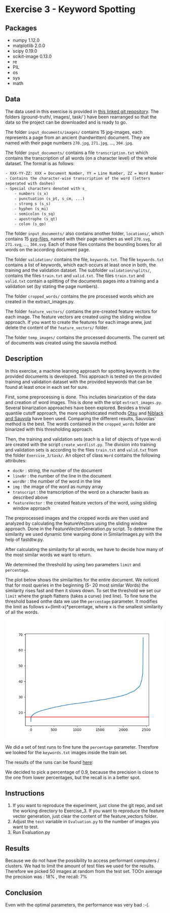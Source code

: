 # Exercise 3 - Keyword Spotting


## Packages
- numpy 1.12.0
- matplotlib 2.0.0
- scipy 0.19.0
- scikit-image 0.13.0
- re
- PIL
- os
- sys
- math

## Data
The data used in this exercise is provided in [this linked git repository](https://github.com/lunactic/PatRec17_KWS_Data). The folders (ground-truth/, images/, task/`) have been rearranged so that the data so the project can be downloaded and is ready to go.

The folder `input_documents/images/` contains 15 jpg-images, each represents a page from an ancient (handwritten) document. They are named with their page numbers `270.jpg`, `271.jpg`, ..., `304.jpg`.

The folder `input_documents/` contains a file `transcription.txt` which contains the transcription of all words (on a character level) of the whole dataset. The format is as follows:

	- XXX-YY-ZZ: XXX = Document Number, YY = Line Number, ZZ = Word Number
	- Contains the character-wise transcription of the word (letters seperated with dashes)
	- Special characters denoted with s_
		- numbers (s_x)
		- punctuation (s_pt, s_cm, ...)
		- strong s (s_s)
		- hyphen (s_mi)
		- semicolon (s_sq)
		- apostrophe (s_qt)
		- colon (s_qo)

The folder `input_documents/` also contains another folder, `locations/`, which contains 15 [svg-files](https://de.wikipedia.org/wiki/Scalable_Vector_Graphics), named with their page numbers as well `270.svg`, `271.svg`, ..., `304.svg`.
Each of those files contains the bounding boxes for all words on the according document page.

The folder `validation/` contains the file, `keywords.txt`. The file `keywords.txt` contains a list of keywords, which each occurs at least once in both, the training and the validation dataset.
The subfolder  `validation/splits/`, contains the files `train.txt` and `valid.txt`. The files `train.txt` and `valid.txt` contain a splitting of the documents pages into a training and a validation set (by stating the page numbers).

The folder `cropped_words/`  contains the pre processed words which are created in the extract_images.py.

The folder `feature_vectors/` contains the pre-created feature vectors for each image. The feature vectors are created using the sliding window approach. If you want to create the features for each image anew, just delete the content of the `feature_vectors/` folder.

The folder `temp_images/` contains the processed documents. The current set of documents was created using the sauvola method.

## Description
In this exercise, a machine learning approach for spotting keywords in the provided documents is developed. This approach is tested on the provided training and validation dataset with the provided keywords that can be found at least once in each set for sure.

First, some preprocessing is done. This includes binarization of the data and creation of word images. This is done with the sript `extract_images.py`. Several binarization approaches
have been explored. Besides a trivial quantile cutoff approach, the more sophisticated methods [Otsu](https://en.wikipedia.org/wiki/Otsu's_method) and [Niblack and Sauvola](http://scikit-image.org/docs/dev/auto_examples/segmentation/plot_niblack_sauvola.html) have been used. Comparing
the different results, Sauvolas' method is the best. The words contained in the `cropped_words` folder are binarized with this thresholding approach.

Then, the training and validation sets (each is a list of objects of type `Word`) are created with the script `create_wordlist.py`. The division into training and validation sets is according to the files `train.txt` and `valid.txt` from the folder `Exercise_3/task/`. An object of class `Word` contains the following attributes:

- `docNr` : string, the number of the document
- `lineNr` : the number of the line in the document
- `wordNr` : the number of the word in the line
- `img` : the image of the word as numpy array
- `transcript` : the transcription of the word on a character basis as described above
- `featureVector` : the created feature vectors of the word, using sliding window approach


The preprocessed images and the cropped words are then used and analyzed by calculating the featureVectors using the sliding window approach. Done in the FeatureVectorGeneration.py script.
To determine the similarity we used dynamic time warping done in SimilarImages.py with the help of fastdtw.py.

After calculating the similarity for all words, we have to decide how many of the most similar words we want to return.

We determined the threshold by using two parameters `limit` and `percentage`.

The plot below shows the similarities for the entire document. We noticed that for most queries in the beginning (5- 20 most similar Words)
the similarity rises fast and then it slows down. To set the threshold we set our `limit` where the graph flattens (takes a curve) (red line).
To fine tune the threshold based onthe data we use the `percentage` parameter.
It modifies the limit as follows x+(limit-x)*percentage, where x is the smallest similarity of all the words.

![blue: sinilarities , red: limit](figure_1-3.png)

We did a set of test runs to fine tune the `percentage` parameter. Therefore we looked for the `keywords.txt` images inside the train set.

The results of the runs can be found [here](parameter%20selection):

We decided to pick a percentage of 0.9, because the precision is close to the one from lower percentages, but the recall is in a better spot.

## Instructions
1. If you want to reproduce the experiment, just clone the git repo, and set the working directory to Exercise_3. If you want to reproduce the feature vector generation, just clear the content of the feature_vectors folder.
2. Adjust the `test` variable in `Evaluation.py` to the number of images you want to test.
3. Run Evaluation.py



## Results
Because we do not have the possibility to access performant computers / clusters. We had to limit the amount of test files we used for the results.
Therefore we picked 50 images at random from the test set.
TOOn average the precision was : 18% , the recall: 7%


## Conclusion
Even with the optimal parameters, the performance was very bad :-(.